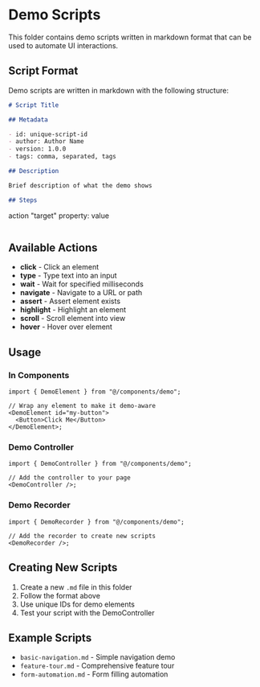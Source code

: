 # Demo Scripts

This folder contains demo scripts written in markdown format that can be used to automate UI interactions.

## Script Format

Demo scripts are written in markdown with the following structure:

```markdown
# Script Title

## Metadata

- id: unique-script-id
- author: Author Name
- version: 1.0.0
- tags: comma, separated, tags

## Description

Brief description of what the demo shows

## Steps
```

action "target"
property: value

```

```

## Available Actions

- **click** - Click an element
- **type** - Type text into an input
- **wait** - Wait for specified milliseconds
- **navigate** - Navigate to a URL or path
- **assert** - Assert element exists
- **highlight** - Highlight an element
- **scroll** - Scroll element into view
- **hover** - Hover over element

## Usage

### In Components

```tsx
import { DemoElement } from "@/components/demo";

// Wrap any element to make it demo-aware
<DemoElement id="my-button">
  <Button>Click Me</Button>
</DemoElement>;
```

### Demo Controller

```tsx
import { DemoController } from "@/components/demo";

// Add the controller to your page
<DemoController />;
```

### Demo Recorder

```tsx
import { DemoRecorder } from "@/components/demo";

// Add the recorder to create new scripts
<DemoRecorder />;
```

## Creating New Scripts

1. Create a new `.md` file in this folder
2. Follow the format above
3. Use unique IDs for demo elements
4. Test your script with the DemoController

## Example Scripts

- `basic-navigation.md` - Simple navigation demo
- `feature-tour.md` - Comprehensive feature tour
- `form-automation.md` - Form filling automation
